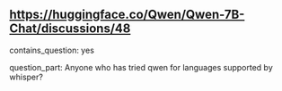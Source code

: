 ## https://huggingface.co/Qwen/Qwen-7B-Chat/discussions/48

contains_question: yes

question_part: Anyone who has tried qwen for languages supported by whisper?
